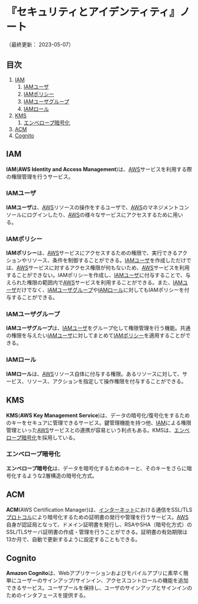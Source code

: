 # 『セキュリティとアイデンティティ』ノート

（最終更新： 2023-05-07）


## 目次

1. [IAM](#iam)
	1. [IAMユーザ](#iamユーザ)
	1. [IAMポリシー](#iamポリシー)
	1. [IAMユーザグループ](#iamユーザグループ)
	1. [IAMロール](#iamロール)
1. [KMS](#kms)
	1. [エンベロープ暗号化](#エンベロープ暗号化)
1. [ACM](#acm)
1. [Cognito](#cognito)


## IAM

**IAM**(**AWS Identity and Access Management**)は、[AWS](./aws.md#aws)サービスを利用する際の権限管理を行うサービス。

### IAMユーザ

**IAMユーザ**は、[AWS](./aws.md#aws)リソースの操作をするユーザで、[AWS](./aws.md#aws)のマネジメントコンソールにログインしたり、[AWS](./aws.md#aws)の様々なサービスにアクセスするために用いる。

### IAMポリシー

**IAMポリシー**は、[AWS](./aws.md#aws)サービスにアクセスするための権限で、実行できるアクションやリソース、条件を制御することができる。[IAMユーザ](#iamユーザ)を作成しただけでは、[AWS](./aws.md)サービスに対するアクセス権限が何もないため、[AWS](./aws.md#aws)サービスを利用することができない。IAMポリシーを作成し、[IAMユーザ](#iamユーザ)に付与することで、与えられた権限の範囲内で[AWS](./aws.md#aws)サービスを利用することができる。また、[IAMユーザ](#iamユーザ)だけでなく、[IAMユーザグループ](#iamユーザグループ)や[IAMロール](#iamロール)に対してもIAMポリシーを付与することができる。

### IAMユーザグループ

**IAMユーザグループ**は、[IAMユーザ](#iamユーザ)をグループ化して権限管理を行う機能。共通の権限を与えたい[IAMユーザ](#iamユーザ)に対してまとめて[IAMポリシー](#iamポリシー)を適用することができる。

### IAMロール

**IAMロール**は、[AWS](./aws.md#aws)リソース自体に付与する権限。あるリソースに対して、サービス、リソース、アクションを指定して操作権限を付与することができる。


## KMS

**KMS**(**AWS Key Management Service**)は、データの暗号化/復号化をするためのキーをセキュアに管理できるサービス。鍵管理機能を持つ他、[IAM](#iam)による権限管理といった[AWS](./aws.md#aws)サービスとの連携が容易という利点もある。KMSは、[エンベロープ暗号化](#エンベロープ暗号化)を採用している。

### エンベロープ暗号化

**エンベロープ暗号化**は、データを暗号化するためのキーと、そのキーをさらに暗号化するような2層構造の暗号化方式。


## ACM

**ACM**(AWS Certification Manager)は、[インターネット](../../../_/chapters/network.md#インターネット)における通信をSSL/TLS[プロトコル](../../../_/chapters/network_architecture.md#プロトコル)により暗号化するための証明書の発行や管理を行うサービス。[AWS](./aws.md#aws)自身が認証局となって、ドメイン証明書を発行し、RSAやSHA（暗号化方式）のSSL/TLSサーバ証明書の作成・管理を行うことができる。証明書の有効期限は13か月で、自動で更新するように設定することもできる。


## Cognito

**Amazon Cognito**は、Webアプリケーションおよびモバイルアプリに素早く簡単にユーザーのサインアップ/サインイン、アクセスコントロールの機能を追加できるサービス。ユーザプールを保持し、ユーザのサインアップとサインインのためのインタフェースを提供する。
